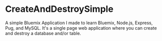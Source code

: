 # CreateAndDestroySimple
A simple Bluemix Application I made to learn Bluemix, Node.js, Express, Pug, and MySQL. It's a single page web application where you can create and destroy a database and/or table. 
